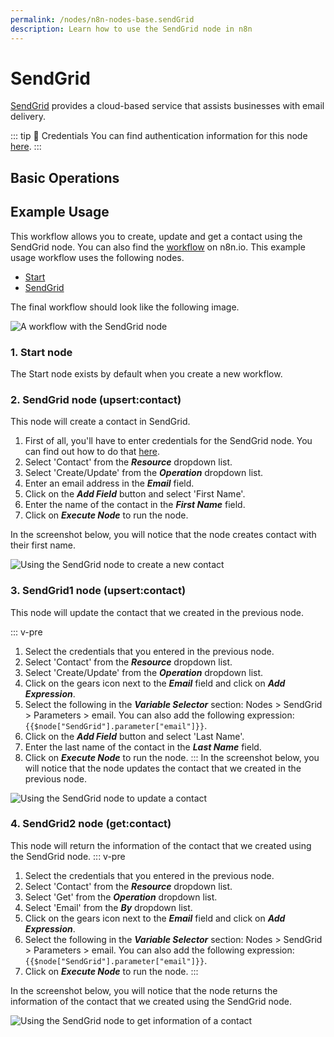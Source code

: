 ```yaml
---
permalink: /nodes/n8n-nodes-base.sendGrid
description: Learn how to use the SendGrid node in n8n
---
```


# SendGrid

[SendGrid](https://SendGrid.co) provides a cloud-based service that assists businesses with email delivery.

::: tip 🔑 Credentials
You can find authentication information for this node [here](../../../credentials/SendGrid/README.md).
:::

## Basic Operations

<Resource node="n8n-nodes-base.sendGrid" />

## Example Usage

This workflow allows you to create, update and get a contact using the SendGrid node. You can also find the [workflow](https://n8n.io/workflows/901) on n8n.io. This example usage workflow uses the following nodes.
- [Start](../../core-nodes/Start/README.md)
- [SendGrid]()

The final workflow should look like the following image.

![A workflow with the SendGrid node](REDACTED)

### 1. Start node

The Start node exists by default when you create a new workflow.

### 2. SendGrid node (upsert:contact)

This node will create a contact in SendGrid.

1. First of all, you'll have to enter credentials for the SendGrid node. You can find out how to do that [here](../../../credentials/SendGrid/README.md).
2. Select 'Contact' from the ***Resource*** dropdown list.
3. Select 'Create/Update' from the ***Operation*** dropdown list.
4. Enter an email address in the ***Email*** field.
5. Click on the ***Add Field*** button and select 'First Name'.
6. Enter the name of the contact in the ***First Name*** field.
7. Click on ***Execute Node*** to run the node.

In the screenshot below, you will notice that the node creates contact with their first name.

![Using the SendGrid node to create a new contact](REDACTED)

### 3. SendGrid1 node (upsert:contact)

This node will update the contact that we created in the previous node.

::: v-pre
1. Select the credentials that you entered in the previous node.
2. Select 'Contact' from the ***Resource*** dropdown list.
3. Select 'Create/Update' from the ***Operation*** dropdown list.
4. Click on the gears icon next to the ***Email*** field and click on ***Add Expression***.
5. Select the following in the ***Variable Selector*** section: Nodes > SendGrid > Parameters > email. You can also add the following expression: `{{$node["SendGrid"].parameter["email"]}}`.
6. Click on the ***Add Field*** button and select 'Last Name'.
7. Enter the last name of the contact in the ***Last Name*** field.
8. Click on ***Execute Node*** to run the node.
:::
In the screenshot below, you will notice that the node updates the contact that we created in the previous node.

![Using the SendGrid node to update a contact](REDACTED)

### 4. SendGrid2 node (get:contact)

This node will return the information of the contact that we created using the SendGrid node.
::: v-pre
1. Select the credentials that you entered in the previous node.
2. Select 'Contact' from the ***Resource*** dropdown list.
3. Select 'Get' from the ***Operation*** dropdown list.
4. Select 'Email' from the ***By*** dropdown list.
5. Click on the gears icon next to the ***Email*** field and click on ***Add Expression***.
6. Select the following in the ***Variable Selector*** section: Nodes > SendGrid > Parameters > email. You can also add the following expression: `{{$node["SendGrid"].parameter["email"]}}`.
7. Click on ***Execute Node*** to run the node.
:::

In the screenshot below, you will notice that the node returns the information of the contact that we created using the SendGrid node.

![Using the SendGrid node to get information of a contact](REDACTED)
